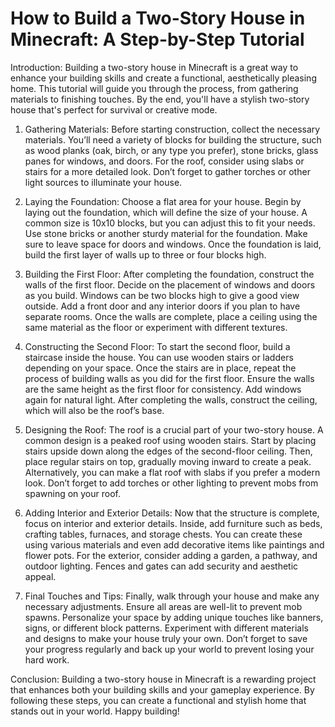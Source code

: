 # How to Build a Two-Story House in Minecraft: A Step-by-Step Tutorial

Introduction:
Building a two-story house in Minecraft is a great way to enhance your building skills and create a functional, aesthetically pleasing home. This tutorial will guide you through the process, from gathering materials to finishing touches. By the end, you'll have a stylish two-story house that's perfect for survival or creative mode.

1. Gathering Materials:
Before starting construction, collect the necessary materials. You’ll need a variety of blocks for building the structure, such as wood planks (oak, birch, or any type you prefer), stone bricks, glass panes for windows, and doors. For the roof, consider using slabs or stairs for a more detailed look. Don’t forget to gather torches or other light sources to illuminate your house.

2. Laying the Foundation:
Choose a flat area for your house. Begin by laying out the foundation, which will define the size of your house. A common size is 10x10 blocks, but you can adjust this to fit your needs. Use stone bricks or another sturdy material for the foundation. Make sure to leave space for doors and windows. Once the foundation is laid, build the first layer of walls up to three or four blocks high.

3. Building the First Floor:
After completing the foundation, construct the walls of the first floor. Decide on the placement of windows and doors as you build. Windows can be two blocks high to give a good view outside. Add a front door and any interior doors if you plan to have separate rooms. Once the walls are complete, place a ceiling using the same material as the floor or experiment with different textures.

4. Constructing the Second Floor:
To start the second floor, build a staircase inside the house. You can use wooden stairs or ladders depending on your space. Once the stairs are in place, repeat the process of building walls as you did for the first floor. Ensure the walls are the same height as the first floor for consistency. Add windows again for natural light. After completing the walls, construct the ceiling, which will also be the roof’s base.

5. Designing the Roof:
The roof is a crucial part of your two-story house. A common design is a peaked roof using wooden stairs. Start by placing stairs upside down along the edges of the second-floor ceiling. Then, place regular stairs on top, gradually moving inward to create a peak. Alternatively, you can make a flat roof with slabs if you prefer a modern look. Don’t forget to add torches or other lighting to prevent mobs from spawning on your roof.

6. Adding Interior and Exterior Details:
Now that the structure is complete, focus on interior and exterior details. Inside, add furniture such as beds, crafting tables, furnaces, and storage chests. You can create these using various materials and even add decorative items like paintings and flower pots. For the exterior, consider adding a garden, a pathway, and outdoor lighting. Fences and gates can add security and aesthetic appeal.

7. Final Touches and Tips:
Finally, walk through your house and make any necessary adjustments. Ensure all areas are well-lit to prevent mob spawns. Personalize your space by adding unique touches like banners, signs, or different block patterns. Experiment with different materials and designs to make your house truly your own. Don’t forget to save your progress regularly and back up your world to prevent losing your hard work.

Conclusion:
Building a two-story house in Minecraft is a rewarding project that enhances both your building skills and your gameplay experience. By following these steps, you can create a functional and stylish home that stands out in your world. Happy building!
